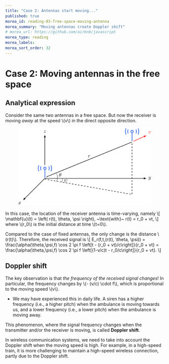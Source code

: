 ```yaml
---
title: "Case 2: Antennas start moving..."
published: true
morea_id: reading-03-free-space-moving-antenna
morea_summary: "Moving antennas create Doppler shift"
# morea_url: https://github.com/airbnb/javascript
morea_type: reading
morea_labels:
morea_sort_order: 32
---
```


# Case 2: Moving antennas in the free space

## Analytical expression
Consider the same two antennas in a free space. But now the receiver is moving *away* at the speed \\(v\\) in the direct opposite direction. 

<figure style="text-align: center;">
  <img src="03-moving-antenna-free-space.png" alt="Moving antennas in the free space" width="500">
</figure>

In this case, the location of the receiver antenna is time-varying, namely
\\[
  \mathbf{u}(t) = \left( r(t), \theta, \psi \right), ~\text{with}~ r(t) = r_0 + vt,
\\]
where \\(r_0\\) is the initial distance at time \\(t=0\\).

Compared to the case of fixed antennas, the only change is the distance \\(r(t)\\). Therefore, the received signal is
\\[
  E_r(f,t,(r(t), \theta, \psi)) = \frac{\alpha(\theta,\psi,f) \cos 2 \pi f \left[t - (r_0 + vt)/c\right]}{r_0 + vt} = \frac{\alpha(\theta,\psi,f) \cos 2 \pi f \left[(1-v/c)t - r_0/c\right]}{r_0 + vt}.
\\]

## Doppler shift
The key observation is that *the frequency of the received signal changes*! In particular, the frequency changes by \\(- (v/c) \cdot f\\), which is proportional to the moving speed \\(v\\).
* We may have experienced this in daily life. A siren has a higher frequency (i.e., a higher pitch) when the ambulance is moving towards us, and a lower frequency (i.e., a lower pitch) when the ambulance is moving away. 

This phenomenon, where the signal frequency changes when the transmitter and/or the receiver is moving, is called **Doppler shift**.

In wireless communication systems, we need to take into account the Doppler shift when the moving speed is high. For example, in a high-speed train, it is more challenging to maintain a high-speed wireless connection, partly due to the Doppler shift.